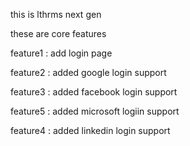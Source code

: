this is lthrms next gen


these are core features

feature1 : add login page

feature2 : added google login support

feature3 : added facebook login support


feature5 : added microsoft logiin support


feature4 : added linkedin login support

